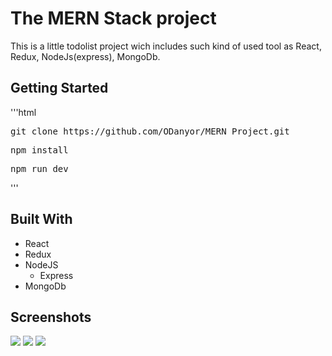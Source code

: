 # The MERN Stack project

This is a little todolist project wich includes such kind of used tool as React, Redux, NodeJs(express), MongoDb.

## Getting Started

'''html

<pre>git clone https://github.com/ODanyor/MERN_Project.git</pre>
<pre>npm install</pre>
<pre>npm run dev</pre>

'''

## Built With

- React
- Redux
- NodeJS
  - Express
- MongoDb

## Screenshots

![](/readme/mern.png/250/445.217)
![](/readme/mern2.png/250/445.217)
![](/readme/mern3.png/250/445.217)
